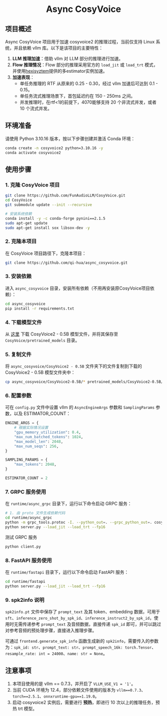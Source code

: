 <div align="center">

# Async CosyVoice
</div>

## 项目概述
Async CosyVoice 项目用于加速 cosyvoice2 的推理过程，当前仅支持 Linux 系统，并且依赖 vllm 库。以下是该项目的主要特性：
1. **LLM 推理加速**：借助 vllm 对 LLM 部分的推理进行加速。
2. **Flow 推理情况**：Flow 部分的推理采用官方的 `load_jit` 或 `load_trt` 模式，并使用[hexisyztem](https://github.com/hexisyztem)提供的多estimator实例加速。
3. **加速表现**：
   - 单任务推理的 RTF 从原来的 0.25 - 0.30，经过 vllm 加速后可达到 0.1 - 0.15。
   - 单任务流式推理场景下，首包延迟约在 150 - 250ms 之间。
   - 并发推理时，在rtf<1的前提下，4070能够支持 20 个非流式并发，或者 10 个流式并发。

## 环境准备
请使用 Python 3.10.16 版本，按以下步骤创建并激活 Conda 环境：
```bash
conda create -n cosyvoice2 python=3.10.16 -y
conda activate cosyvoice2
```

## 使用步骤
### 1. 克隆 CosyVoice 项目
```bash
git clone https://github.com/FunAudioLLM/CosyVoice.git
cd CosyVoice
git submodule update --init --recursive

# 安装系统依赖
conda install -y -c conda-forge pynini==2.1.5
sudo apt-get update
sudo apt-get install sox libsox-dev -y
```

### 2. 克隆本项目
在 CosyVoice 项目路径下，克隆本项目：
```bash
git clone https://github.com/qi-hua/async_cosyvoice.git
```

### 3. 安装依赖
进入 `async_cosyvoice` 目录，安装所有依赖（不用再安装原CosyVoice项目依赖）：
```bash
cd async_cosyvoice
pip install -r requirements.txt
```

### 4. 下载模型文件
从 [这里](https://www.modelscope.cn/models/iic/CosyVoice2-0.5B/) 下载 CosyVoice2 - 0.5B 模型文件，并将其保存至 `CosyVoice/pretrained_models` 目录。

### 5. 复制文件
将 `async_cosyvoice/CosyVoice2 - 0.5B` 文件夹下的文件复制到下载的 CosyVoice2 - 0.5B 模型文件夹中：
```bash
cp async_cosyvoice/CosyVoice2-0.5B/* pretrained_models/CosyVoice2-0.5B/
```

### 6. 配置参数
可在 `config.py` 文件中设置 vllm 的 `AsyncEngineArgs` 参数和 `SamplingParams` 参数，以及 ESTIMATOR_COUNT：
```python
ENGINE_ARGS = {
    # 根据实际情况设置 
    "gpu_memory_utilization": 0.4,
    "max_num_batched_tokens": 1024,
    "max_model_len": 2048,
    "max_num_seqs": 256,
}

SAMPLING_PARAMS = {
    "max_tokens": 2048,
}

ESTIMATOR_COUNT = 2
```

### 7. GRPC 服务使用
在 `runtime/async_grpc` 目录下，运行以下命令启动 GRPC 服务：
```bash
# 1. 由 proto 文件生成依赖代码
cd runtime/async_grpc
python -m grpc_tools.protoc -I. --python_out=. --grpc_python_out=. cosyvoice.proto
python server.py --load_jit --load_trt --fp16
```
测试 GRPC 服务
```bash
python client.py
```

### 8. FastAPI 服务使用
在 `runtime/fastapi` 目录下，运行以下命令启动 FastAPI 服务：
```bash
cd runtime/fastapi
python server.py --load_jit --load_trt --fp16
```

### 9. spk2info 说明
`spk2info.pt` 文件中保存了 `prompt_text` 及其 token、embedding 数据，可用于 `sft`、`inference_zero_shot_by_spk_id`、`inference_instruct2_by_spk_id`，使用时无需传递参考 `prompt_text` 及音频数据，直接传递 `spk_id` 即可，并可以跳过对参考音频的预处理步骤，直接进入推理步骤。

可通过 `frontend.generate_spk_info` 函数生成新的 `spk2info`，需要传入的参数为：`spk_id: str`、`prompt_text: str`、`prompt_speech_16k: torch.Tensor`、`resample_rate: int = 24000`、`name: str = None`。


## 注意事项
1. 本项目使用的是 vllm == 0.7.3，并开启了 `VLLM_USE_V1 = '1'`。
2. 当前 CUDA 环境为 12.4，部分依赖文件使用的版本为 `vllm==0.7.3`、`torch==2.5.1`、`onnxruntime-gpu==1.19.0`。
3. 启动 cosyvoice2 实例后，需要进行 **预热**，即进行 10 次以上的推理任务，预热 trt 模型。